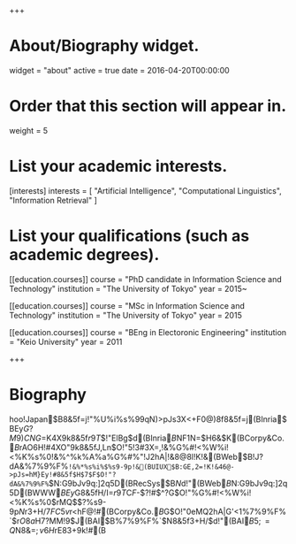 +++
# About/Biography widget.
widget = "about"
active = true
date = 2016-04-20T00:00:00

# Order that this section will appear in.
weight = 5

# List your academic interests.
[interests]
  interests = [
    "Artificial Intelligence",
    "Computational Linguistics",
    "Information Retrieval"
  ]

# List your qualifications (such as academic degrees).
[[education.courses]]
  course = "PhD candidate in Information Science and Technology"
  institution = "The University of Tokyo"
  year = 2015~

[[education.courses]]
  course = "MSc in Information Science and Technology"
  institution = "The University of Tokyo"
  year = 2015

[[education.courses]]
  course = "BEng in Electoronic Engineering"
  institution = "Keio University"
  year = 2011
 
+++

# Biography

hoo!Japan$B8&5f=j!"%U%i%s%99qN)>pJs3X<+F0@)8f8&5f=j(BInria$BEy$G?M9)CNG=$K4X$9$k8&5f$r9T$$!"ElBg$d(BInria$B$NF1N=$H6&$K(BCorpy&Co.$B$rAO6H!#4XO"$9$k8&5fJ,Ln$O!"5!3#3X=,!&%G%#!<%W%i!<%K%s%0!&%^%k%A%a%G%#%"!J2hA|!&8@8l!K!&(BWeb$B!J?dA&%7%9%F%`!&%*%s%i%$%s9-9p!&(BUIUX$B:GE,2=!K!&46@->pJs=hM}Ey!#8&5f$H$7$F$O!"?dA&%7%9%F%`$N:G9bJv9q:]2q5D(BRecSys$B$N%o!<%/%7%g%C%W$d!"(BWeb$B$N:G9bJv9q:]2q5D(BWWW$BEy$G8&5fH/I=$r9T$C$F$-$?!#$^$?%d%U!<$G$O!"%G%#!<%W%i!<%K%s%0$rMQ$$$?%*%s%i%$%s9-9p$N%/%j%C%/N(M=B,5;=Q$r3+H/$7FC5v$r<hF@!#(BCorpy&Co.$B$G$O!"0eMQ2hA|G'<1%7%9%F%`$r$O$8$a$H$7$?MM!9$J(BAI$B%7%9%F%`$N8&5f3+H/$d!"(BAI$B5;=Q$N8&=$;v6H$rE83+$9$k!#(B
